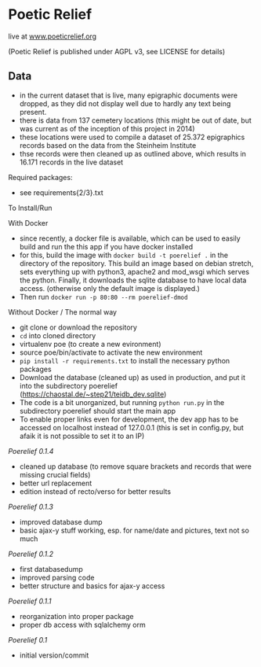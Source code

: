 # Poetic Relief
<Description> live at www.poeticrelief.org

(Poetic Relief is published under AGPL v3, see LICENSE for details)

## Data

* in the current dataset that is live, many epigraphic documents were dropped, as they did not display well due to hardly any text being present.
* there is data from 137 cemetery locations (this might be out of date, but was current as of the inception of this project in 2014)
* these locations were used to compile a dataset of 25.372 epigraphics records based on the data from the Steinheim Institute
* thse records were then cleaned up as outlined above, which results in 16.171 records in the live dataset


Required packages:

 - see requirements{2/3}.txt

To Install/Run

With Docker

- since recently, a docker file is available, which can be used to easily build and run the this app if you have docker installed
- for this, build the image with `docker build -t poerelief .` in the directory of the repository. This build an image based on debian stretch, sets everything up with python3, apache2 and mod_wsgi which serves the python. Finally, it downloads the sqlite database to have local data access. (otherwise only the default image is displayed.)
- Then run `docker run -p 80:80 --rm poerelief-dmod`

Without Docker / The normal way

- git clone or download the repository
- `cd` into cloned directory
- virtualenv poe (to create a new evironment)
- source poe/bin/activate to activate the new environment
- `pip install -r requirements.txt` to install the necessary python packages
- Download the database (cleaned up) as used in production, and put it into the subdirectory poerelief (https://chaostal.de/~step21/teidb_dev.sqlite)
- The code is a bit unorganized, but running `python run.py` in the subdirectory poerelief should start the main app
- To enable proper links even for development, the dev app has to be accessed on localhost instead of 127.0.0.1 (this is set in config.py, but afaik it is not possible to set it to an IP)

*Poerelief 0.1.4*
- cleaned up database (to remove square brackets and records that were missing crucial fields)
- better url replacement
- edition instead of recto/verso for better results

*Poerelief 0.1.3*
- improved database dump
- basic ajax-y stuff working, esp. for name/date and pictures, text not so much

*Poerelief 0.1.2*
- first databasedump
- improved parsing code
- better structure and basics for ajax-y access

*Poerelief 0.1.1*
- reorganization  into proper package
- proper db access with sqlalchemy orm

*Poerelief 0.1*
- initial version/commit
